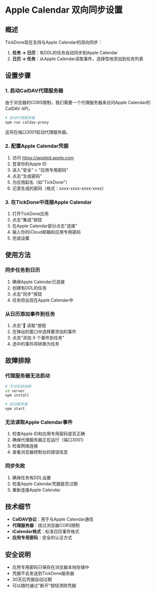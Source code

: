 # Apple Calendar 双向同步设置

## 概述

TickDone现在支持与Apple Calendar的双向同步：

1. **任务 → 日历**：有DDL的任务自动同步到Apple Calendar
2. **日历 → 任务**：从Apple Calendar读取事件，选择性地添加到任务列表

## 设置步骤

### 1. 启动CalDAV代理服务器

由于浏览器的CORS限制，我们需要一个代理服务器来访问Apple Calendar的CalDAV API。

```bash
# 启动代理服务器
npm run caldav-proxy
```

这将在端口3001启动代理服务器。

### 2. 配置Apple Calendar凭据

1. 访问 https://appleid.apple.com
2. 登录你的Apple ID
3. 进入"安全" > "应用专用密码"
4. 点击"生成密码"
5. 为应用起名（如"TickDone"）
6. 记录生成的密码（格式：xxxx-xxxx-xxxx-xxxx）

### 3. 在TickDone中连接Apple Calendar

1. 打开TickDone应用
2. 点击"集成"按钮
3. 在Apple Calendar部分点击"连接"
4. 输入你的iCloud邮箱和应用专用密码
5. 完成设置

## 使用方法

### 同步任务到日历

1. 确保Apple Calendar已连接
2. 创建有DDL的任务
3. 点击"同步"按钮
4. 任务将出现在Apple Calendar中

### 从日历添加事件到任务

1. 点击"📅 读取"按钮
2. 在弹出的窗口中选择要添加的事件
3. 点击"添加 X 个事件到任务"
4. 选中的事件将转换为任务

## 故障排除

### 代理服务器无法启动

```bash
# 手动安装依赖
cd server
npm install

# 启动服务器
npm start
```

### 无法读取Apple Calendar事件

1. 检查Apple ID和应用专用密码是否正确
2. 确保代理服务器正在运行（端口3001）
3. 检查网络连接
4. 查看浏览器控制台的错误信息

### 同步失败

1. 确保任务有DDL设置
2. 检查Apple Calendar凭据是否过期
3. 重新连接Apple Calendar

## 技术细节

- **CalDAV协议**：用于与Apple Calendar通信
- **代理服务器**：绕过浏览器CORS限制
- **iCalendar格式**：标准日历事件格式
- **应用专用密码**：安全的认证方式

## 安全说明

- 应用专用密码只保存在浏览器本地存储中
- 凭据不会发送到TickDone服务器
- 30天后凭据自动过期
- 可以随时通过"断开"按钮清除凭据 